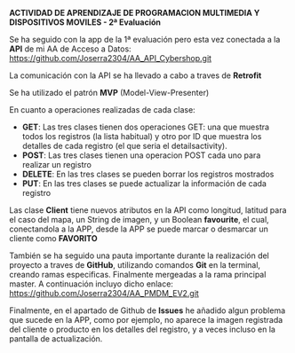 **ACTIVIDAD DE APRENDIZAJE DE PROGRAMACION MULTIMEDIA Y DISPOSITIVOS MOVILES - 2ª Evaluación**

Se ha seguido con la app de la 1ª evaluación pero esta vez conectada a la **API** de mi AA de 
Acceso a Datos: https://github.com/Joserra2304/AA_API_Cybershop.git

La comunicación con la API se ha llevado a cabo a traves de **Retrofit**

Se ha utilizado el patrón **MVP** (Model-View-Presenter)

En cuanto a operaciones realizadas de cada clase:

* **GET**: Las tres clases tienen dos operaciones GET: una que muestra todos los registros (la lista habitual) 
y otro por ID que muestra los detalles de cada registro (el que seria el detailsactivity).
* **POST**: Las tres clases tienen una operacion POST cada uno para realizar un registro
* **DELETE**: En las tres clases se pueden borrar los registros mostrados
* **PUT**: En las tres clases se puede actualizar la información de cada registro

Las clase **Client** tiene nuevos atributos en la API como longitud, latitud
para el caso del mapa, un String de imagen, y un Boolean **favourite**, el cual, 
conectandola a la APP, desde la APP se puede marcar o desmarcar un cliente como **FAVORITO**

También se ha seguido una pauta importante durante la realización del proyecto a traves de
**GitHub**, utilizando comandos **Git** en la terminal, creando ramas especificas. Finalmente
mergeadas a la rama principal master. A continuación incluyo dicho enlace:
https://github.com/Joserra2304/AA_PMDM_EV2.git

Finalmente, en el apartado de Github de **Issues** he añadido algun problema que sucede en la APP, 
como por ejemplo, no aparece la imagen registrada del cliente o producto en los detalles del
registro, y a veces incluso en la pantalla de actualización.

